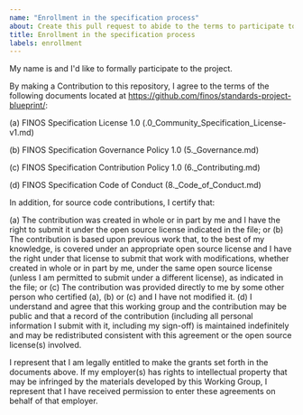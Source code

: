 ```yaml
---
name: "Enrollment in the specification process"
about: Create this pull request to abide to the terms to participate to this project
title: Enrollment in the specification process
labels: enrollment
---
```


My name is <FirstName LastName> and I'd like to formally participate to the <projectName> project.
  
  By making a Contribution to this repository, I agree to the terms of the following documents located at https://github.com/finos/standards-project-blueprint/:

(a) FINOS Specification License 1.0 (.0_Community_Specification_License-v1.md)

(b) FINOS Specification Governance Policy 1.0 (5._Governance.md)

(c) FINOS Specification Contribution Policy 1.0 (6._Contributing.md)

(d) FINOS Specification Code of Conduct (8._Code_of_Conduct.md)

In addition, for source code contributions, I certify that:

(a) The contribution was created in whole or in part by me and I have the right to submit it under the open source license indicated in the file; or (b) The contribution is based upon previous work that, to the best of my knowledge, is covered under an appropriate open source license and I have the right under that license to submit that work with modifications, whether created in whole or in part by me, under the same open source license (unless I am permitted to submit under a different license), as indicated in the file; or (c) The contribution was provided directly to me by some other person who certified (a), (b) or (c) and I have not modified it. (d) I understand and agree that this working group and the contribution may be public and that a record of the contribution (including all personal information I submit with it, including my sign-off) is maintained indefinitely and may be redistributed consistent with this agreement or the open source license(s) involved.

I represent that I am legally entitled to make the grants set forth in the documents above. If my employer(s) has rights to intellectual property that may be infringed by the materials developed by this Working Group, I represent that I have received permission to enter these agreements on behalf of that employer.
